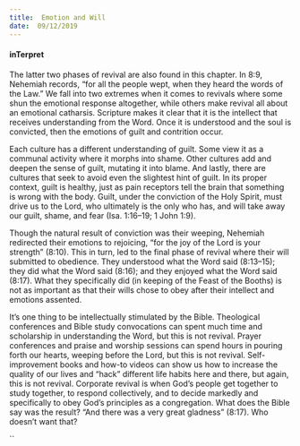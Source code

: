 ```yaml
---
title:  Emotion and Will
date:  09/12/2019
---
```


#### inTerpret

The latter two phases of revival are also found in this chapter. In 8:9, Nehemiah records, “for all the people wept, when they heard the words of the Law.” We fall into two extremes when it comes to revivals where some shun the emotional response altogether, while others make revival all about an emotional catharsis. Scripture makes it clear that it is the intellect that receives understanding from the Word. Once it is understood and the soul is convicted, then the emotions of guilt and contrition occur.

Each culture has a different understanding of guilt. Some view it as a communal activity where it morphs into shame. Other cultures add and deepen the sense of guilt, mutating it into blame. And lastly, there are cultures that seek to avoid even the slightest hint of guilt. In its proper context, guilt is healthy, just as pain receptors tell the brain that something is wrong with the body. Guilt, under the conviction of the Holy Spirit, must drive us to the Lord, who ultimately is the only who has, and will take away our guilt, shame, and fear (Isa. 1:16–19; 1 John 1:9).

Though the natural result of conviction was their weeping, Nehemiah redirected their emotions to rejoicing, “for the joy of the Lord is your strength” (8:10). This in turn, led to the final phase of revival where their will submitted to obedience. They understood what the Word said (8:13–15); they did what the Word said (8:16); and they enjoyed what the Word said (8:17). What they specifically did (in keeping of the Feast of the Booths) is not as important as that their wills chose to obey after their intellect and emotions assented.

It’s one thing to be intellectually stimulated by the Bible. Theological conferences and Bible study convocations can spent much time and scholarship in understanding the Word, but this is not revival. Prayer conferences and praise and worship sessions can spend hours in pouring forth our hearts, weeping before the Lord, but this is not revival. Self-improvement books and how-to videos can show us how to increase the quality of our lives and “hack” different life habits here and there, but again, this is not revival. Corporate revival is when God’s people get together to study together, to respond collectively, and to decide markedly and specifically to obey God’s principles as a congregation. What does the Bible say was the result? “And there was a very great gladness” (8:17). Who doesn’t want that?

``